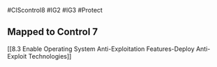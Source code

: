 #CIScontrol8 #IG2  #IG3 #Protect 
## Mapped to Control 7
[[8.3 Enable Operating System Anti-Exploitation Features-Deploy Anti-Exploit Technologies]]
